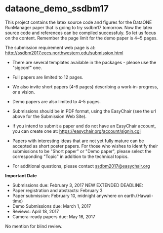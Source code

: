 # dataone_demo_ssdbm17

This project contains the latex source code and figures for the DataONE RunManager paper that is going to try ssdbm17 tomorrow.
Now the latex source code and references can be compiled successfuly. So let us focus on the content. Remember the page limit for the demo
paper is 4~5 pages. 

The submission requirement web page is at: http://ssdbm2017.eecs.northwestern.edu/submission.html


* There are several templates available in the packages - please use the "sigconf" one.
* Full papers are limited to 12 pages.
* We also invite short papers (4-6 pages) describing a work-in-progress, or a vision.
* Demo papers are also limited to 4-5 pages.

* Submissions should be in PDF format, using the EasyChair (see the url above for the Submission Web Site).

* If you intend to submit a paper and do not have an EasyChair account, you can create one at: https://easychair.org/account/signin.cgi

* Papers with interesting ideas that are not yet fully mature can be accepted as short poster papers. For those who wishes to identify their submissions to be "Short paper" or "Demo paper", please select the corresponding "Topic" in addition to the technical topics.

* For additional questions, please contact ssdbm2017@easychair.org

**Important Date**

 * Submissions due: February 3, 2017
     NEW EXTENDED DEADLINE:
 * Paper registration and abstracts: February 3
 * Paper submission: February 10, midnight anywhere on earth.(Hawaii-time)
 * Demo Submissions due: March 1, 2017
 * Reviews: April 18, 2017
 * Camera-ready papers due: May 16, 2017

No mention for blind review.
